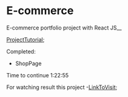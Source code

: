 # E-commerce
E-commerce portfolio project with React JS__

[ProjectTutorial](https://www.youtube.com/watch?v=jbfuzcrfjqQ&list=PLL9_aPC430RSsadtU3LJYuPr8XeCTd3M-&index=1&t=440s&ab_channel=GreatStack);

Completed: 
- ShopPage

Time to continue 1:22:55

For watching result this project -[LinkToVisit](https://legogoua.github.io/E-commerce/);
